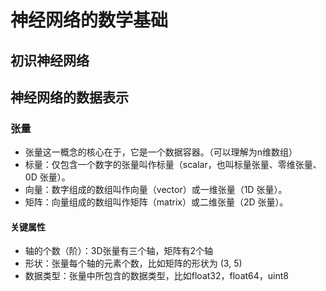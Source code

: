 # 神经网络的数学基础

## 初识神经网络

## 神经网络的数据表示

### 张量

- 张量这一概念的核心在于，它是一个数据容器。（可以理解为n维数组）
- 标量：仅包含一个数字的张量叫作标量（scalar，也叫标量张量、零维张量、0D 张量）。
- 向量：数字组成的数组叫作向量（vector）或一维张量（1D 张量）。
- 矩阵：向量组成的数组叫作矩阵（matrix）或二维张量（2D 张量）。

#### 关键属性

- 轴的个数（阶）：3D张量有三个轴，矩阵有2个轴
- 形状：张量每个轴的元素个数，比如矩阵的形状为 (3, 5)
- 数据类型：张量中所包含的数据类型，比如float32，float64，uint8

